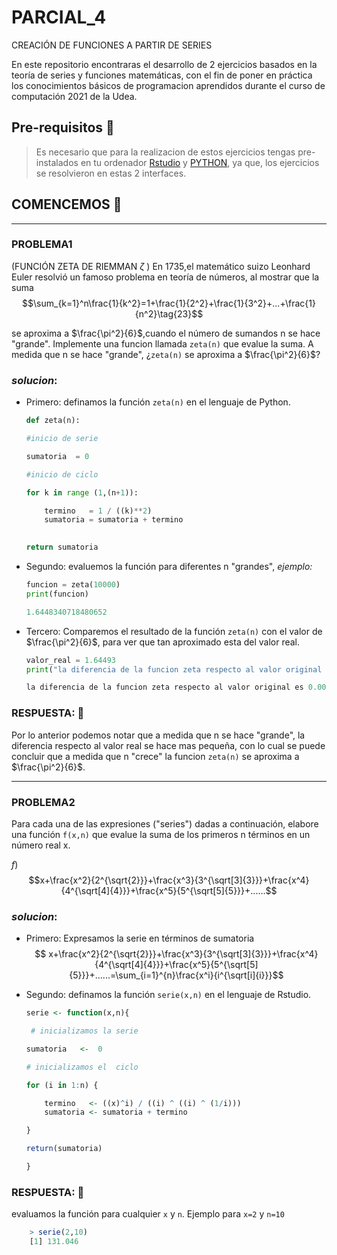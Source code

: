 # PARCIAL_4	
CREACIÓN DE FUNCIONES A PARTIR DE SERIES



En este repositorio encontraras el desarrollo de  2 ejercicios basados en la teoría de  series y funciones matemáticas, con el fin de poner en práctica los conocimientos básicos de programacion aprendidos durante el curso de computación 2021 de la Udea.


## Pre-requisitos 📝

>Es necesario que para la realizacion de estos ejercicios tengas pre-instalados en tu ordenador [Rstudio](https://www.r-project.org/ "Rstudio") y [PYTHON](https://www.python.org/ "PYTHON"), ya que, los ejercicios se resolvieron en estas 2 interfaces.


## COMENCEMOS 🚀
-----
### **PROBLEMA1**

(FUNCIÓN ZETA DE RIEMMAN $\zeta$ ) En 1735,el matemático suizo Leonhard Euler resolvió un famoso problema en teoría de números, al mostrar que la suma
$$\sum_{k=1}^n\frac{1}{k^2}=1+\frac{1}{2^2}+\frac{1}{3^2}+...+\frac{1}{n^2}\tag{23}$$

se aproxima a $\frac{\pi^2}{6}$,cuando el número de sumandos n se hace "grande". Implemente una funcion llamada `zeta(n)` que evalue la suma. A medida que n se hace "grande", ¿`zeta(n)` se aproxima a $\frac{\pi^2}{6}$?

### *solucion*:

- Primero: definamos la función `zeta(n)` en el lenguaje de Python.


    ``` python
    def zeta(n):

    #inicio de serie
    
    sumatoria  = 0

    #inicio de ciclo

    for k in range (1,(n+1)):

        termino   = 1 / ((k)**2)
        sumatoria = sumatoria + termino
      

    return sumatoria

    ```

- Segundo: evaluemos la función para diferentes n "grandes", *ejemplo:*
    ```python
    funcion = zeta(10000)
    print(funcion)
    ```
    ```python
    1.6448340718480652
    ```
- Tercero: Comparemos el resultado de la función `zeta(n)` con el valor de $\frac{\pi^2}{6}$, para ver que tan aproximado esta del valor real.

    ```python
    valor_real = 1.64493
    print("la diferencia de la funcion zeta respecto al valor original es %f"%(abs(funcion-valor_real)))
    ```
    ```python
    la diferencia de la funcion zeta respecto al valor original es 0.000096
    ```
    
### **RESPUESTA:** 📌
Por lo anterior podemos notar que a medida que n se hace "grande", la diferencia respecto al valor real se hace mas 
pequeña, con lo cual se puede concluir que a medida que n "crece" la funcion `zeta(n)` se aproxima a $\frac{\pi^2}{6}$.

---

### **PROBLEMA2**

Para cada una de las expresiones ("series") dadas a continuación, elabore una función `f(x,n)` que evalue la suma de los primeros n términos en un número real x.

$f)$  $$x+\frac{x^2}{2^{\sqrt{2}}}+\frac{x^3}{3^{\sqrt[3]{3}}}+\frac{x^4}{4^{\sqrt[4]{4}}}+\frac{x^5}{5^{\sqrt[5]{5}}}+......$$

### *solucion*:


- Primero: Expresamos la serie en términos de sumatoria
$$ x+\frac{x^2}{2^{\sqrt{2}}}+\frac{x^3}{3^{\sqrt[3]{3}}}+\frac{x^4}{4^{\sqrt[4]{4}}}+\frac{x^5}{5^{\sqrt[5]{5}}}+......=\sum_{i=1}^{n}\frac{x^i}{i^{\sqrt[i]{i}}}$$





- Segundo: definamos la función `serie(x,n)` en el lenguaje de Rstudio.


    ```r
    serie <- function(x,n){
  
     # inicializamos la serie
  
    sumatoria   <-  0       
  
    # inicializamos el  ciclo
  
    for (i in 1:n) {
    
        termino   <- ((x)^i) / ((i) ^ ((i) ^ (1/i)))
        sumatoria <- sumatoria + termino

    }
  
    return(sumatoria)

    }

    ```
### **RESPUESTA:** 📌

 evaluamos la función para cualquier `x` y  `n`. Ejemplo para `x=2` y `n=10`

```r
    > serie(2,10)
    [1] 131.046
```
